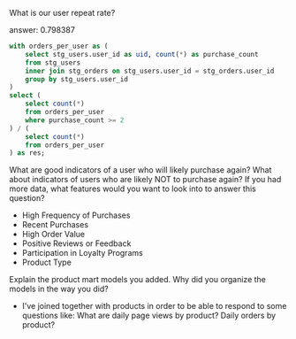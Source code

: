 What is our user repeat rate?

answer: 0.798387

```sql
with orders_per_user as (
    select stg_users.user_id as uid, count(*) as purchase_count
    from stg_users
    inner join stg_orders on stg_users.user_id = stg_orders.user_id
    group by stg_users.user_id
)
select (
    select count(*)
    from orders_per_user
    where purchase_count >= 2
) / (
    select count(*)
    from orders_per_user
) as res;
```

What are good indicators of a user who will likely purchase again? What about indicators of users who are likely NOT to purchase again? If you had more data, what features would you want to look into to answer this question?

* High Frequency of Purchases
* Recent Purchases
* High Order Value
* Positive Reviews or Feedback
* Participation in Loyalty Programs
* Product Type


Explain the product mart models you added. Why did you organize the models in the way you did?

* I've joined together with products in order to be able to respond to some questions like: What are daily page views by product? Daily orders by product?

